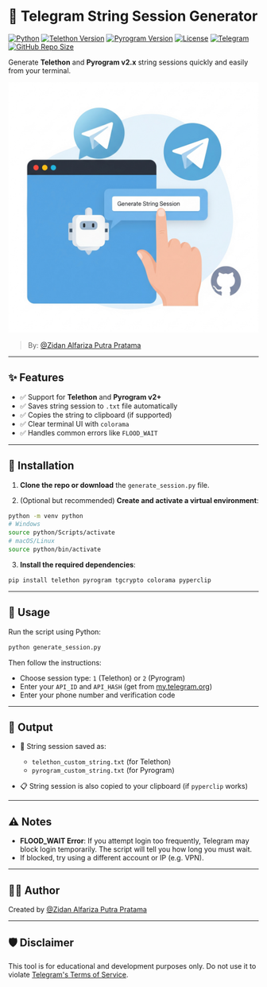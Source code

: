 # 🔐 Telegram String Session Generator

[![Python](https://img.shields.io/badge/Python-3.6%2B-blue?logo=python&logoColor=white)](https://www.python.org/)
[![Telethon Version](https://img.shields.io/pypi/v/telethon?color=blue&label=Telethon&logo=python)](https://pypi.org/project/telethon/)
[![Pyrogram Version](https://img.shields.io/pypi/v/pyrogram?color=orange&label=Pyrogram&logo=python)](https://pypi.org/project/pyrogram/)
[![License](https://img.shields.io/badge/license-MIT-green)](LICENSE)
[![Telegram](https://img.shields.io/badge/Telegram-@ziddev-0088cc?logo=telegram)](https://t.me/ziddev)
[![GitHub Repo Size](https://img.shields.io/github/repo-size/ZidanAlfarizaPutraPratama/Telegram-String-Session-Generator?color=informational)](https://github.com/ZidanAlfarizaPutraPratama/Telegram-String-Session-Generator)

Generate **Telethon** and **Pyrogram v2.x** string sessions quickly and easily from your terminal.

![Telegram Session Generator](./Assets/image.png)

> By: [@Zidan Alfariza Putra Pratama](https://github.com/ZidanAlfarizaPutraPratama)

---

## ✨ Features

- ✅ Support for **Telethon** and **Pyrogram v2+**
- ✅ Saves string session to `.txt` file automatically
- ✅ Copies the string to clipboard (if supported)
- ✅ Clear terminal UI with `colorama`
- ✅ Handles common errors like `FLOOD_WAIT`

---

## 🚀 Installation

1. **Clone the repo or download** the `generate_session.py` file.

2. (Optional but recommended) **Create and activate a virtual environment**:

```bash
python -m venv python
# Windows
source python/Scripts/activate
# macOS/Linux
source python/bin/activate
````

3. **Install the required dependencies**:

```bash
pip install telethon pyrogram tgcrypto colorama pyperclip
```

---

## 🧪 Usage

Run the script using Python:

```bash
python generate_session.py
```

Then follow the instructions:

* Choose session type: `1` (Telethon) or `2` (Pyrogram)
* Enter your `API_ID` and `API_HASH` (get from [my.telegram.org](https://my.telegram.org))
* Enter your phone number and verification code

---

## 📁 Output

* 📝 String session saved as:

  * `telethon_custom_string.txt` (for Telethon)
  * `pyrogram_custom_string.txt` (for Pyrogram)
* 📋 String session is also copied to your clipboard (if `pyperclip` works)

---

## ⚠️ Notes

* **FLOOD\_WAIT Error**: If you attempt login too frequently, Telegram may block login temporarily. The script will tell you how long you must wait.
* If blocked, try using a different account or IP (e.g. VPN).

---

## 🧑‍💻 Author

Created by [@Zidan Alfariza Putra Pratama](https://t.me/ziddev)

---

## 🛡️ Disclaimer

This tool is for educational and development purposes only. Do not use it to violate [Telegram's Terms of Service](https://telegram.org/tos).